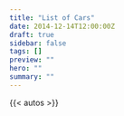```yaml
---
title: "List of Cars"
date: 2014-12-14T12:00:00Z
draft: true
sidebar: false
tags: []
preview: ""
hero: ""
summary: ""
---
```


{{< autos >}}